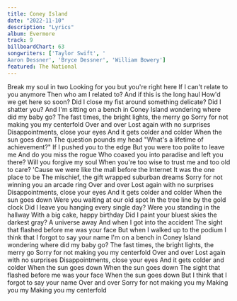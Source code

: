 ```yaml
---
title: Coney Island
date: "2022-11-10"
description: "Lyrics"
album: Evermore
track: 9
billboardChart: 63
songwriters: ['Taylor Swift', '
Aaron Dessner', 'Bryce Dessner', 'William Bowery']
featured: The National
---
```


Break my soul in two
Looking for you but you're right here
If I can't relate to you anymore
Then who am I related to?
And if this is the long haul
How'd we get here so soon?
Did I close my fist around something delicate?
Did I shatter you?
And I'm sitting on a bench in Coney Island wondering where did my baby go?
The fast times, the bright lights, the merry go
Sorry for not making you my centerfold
Over and over
Lost again with no surprises
Disappointments, close your eyes
And it gets colder and colder
When the sun goes down
The question pounds my head
"What's a lifetime of achievement?"
If I pushed you to the edge
But you were too polite to leave me
And do you miss the rogue
Who coaxed you into paradise and left you there?
Will you forgive my soul
When you're too wise to trust me and too old to care?
'Cause we were like the mall before the Internet
It was the one place to be
The mischief, the gift wrapped suburban dreams
Sorry for not winning you an arcade ring
Over and over
Lost again with no surprises
Disappointments, close your eyes
And it gets colder and colder
When the sun goes down
Were you waiting at our old spot
In the tree line by the gold clock
Did I leave you hanging every single day?
Were you standing in the hallway
With a big cake, happy birthday
Did I paint your bluest skies the darkest gray?
A universe away
And when I got into the accident
The sight that flashed before me was your face
But when I walked up to the podium
I think that I forgot to say your name
I'm on a bench in Coney Island wondering where did my baby go?
The fast times, the bright lights, the merry go
Sorry for not making you my centerfold
Over and over
Lost again with no surprises
Disappointments, close your eyes
And it gets colder and colder
When the sun goes down
When the sun goes down
The sight that flashed before me was your face
When the sun goes down
But I think that I forgot to say your name
Over and over
Sorry for not making you my
Making you my
Making you my centerfold